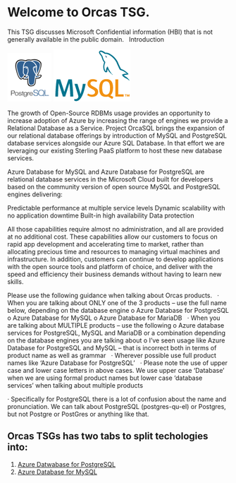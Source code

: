 # Welcome to **Orcas TSG**.

This TSG discusses Microsoft Confidential information (HBI) that is not generally available in the public domain.  
Introduction

 ![](images\1.png) ![](images\2.png)

The growth of Open-Source RDBMs usage provides an opportunity to increase adoption of Azure by increasing the range of engines we provide a Relational Database as a Service.
Project OrcaSQL brings the expansion of our relational database offerings by introduction of MySQL and PostgreSQL database services alongside our Azure SQL Database. In that effort we are leveraging our existing Sterling PaaS platform to host these new database services.

Azure Database for MySQL and Azure Database for PostgreSQL are relational database services in the Microsoft Cloud built for developers based on the community version of open source MySQL and PostgreSQL engines delivering:

Predictable performance at multiple service levels
Dynamic scalability with no application downtime
Built-in high availability
Data protection

All those capabilities require almost no administration, and all are provided at no additional cost. These capabilities allow our customers to focus on rapid app development and accelerating time to market, rather than allocating precious time and resources to managing virtual machines and infrastructure. In addition, customers can continue to develop applications with the open source tools and platform of choice, and deliver with the speed and efficiency their business demands without having to learn new skills.

Please use the following guidance when talking about Orcas products.
 
· When you are talking about ONLY one of the 3 products – use the full name below, depending on the database engine 
	o Azure Database for PostgreSQL
	o Azure Database for MySQL
	o Azure Database for MariaDB
			 
· When you are talking about MULTIPLE products – use the following 
	o Azure database services for PostgreSQL, MySQL and MariaDB or a combination depending on the database engines you are talking about
	o I’ve seen usage like Azure Database for PostgreSQL and MySQL – that is incorrect both in terms of product name as well as grammar 
 
· Wherever possible use full product names like ‘Azure Database for PostgreSQL’
	 
· Please note the use of upper case and lower case letters in above cases. We use upper case ‘Database’ when we are using formal product names but lower case ‘database services’ when talking about multiple products
	
· Specifically for PostgreSQL there is a lot of confusion about the name and pronunciation. We can talk about PostgreSQL (postgres-qu-el) or Postgres, but not Postgre or PostGres or anything like that. 

## Orcas TSGs has two tabs to split techologies into:
1. [Azure Datwabase for PostgreSQL](http://localhost:8080/articles/intro.html)
2. [Azure Database for MySQL](http://localhost:8080/api/index.html)





